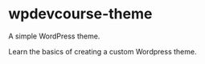 # wpdevcourse-theme
A simple WordPress theme.

Learn the basics of creating a custom Wordpress theme. 
